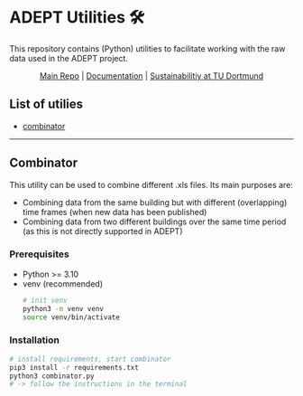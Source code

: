 # ADEPT Utilities 🛠️

This repository contains (Python) utilities to facilitate working with the raw data used in the ADEPT project.

<p align="center">
  <a href="https://github.com/ADEPT-ML/Server">Main Repo</a> | 
  <a href="blank">Documentation</a> |
  <a href="https://www.tu-dortmund.de/en/university/sustainabilitiy/">Sustainabilitiy at TU Dortmund</a>
</p>

## List of utilies

- [combinator](#combinator)

---

## Combinator

This utility can be used to combine different .xls files. Its main purposes are:
- Combining data from the same building but with different (overlapping) time frames (when new data has been published)
- Combining data from two different buildings over the same time period (as this is not directly supported in ADEPT)

### Prerequisites

- Python >= 3.10
- venv (recommended)
  ```sh
  # init venv
  python3 -m venv venv
  source venv/bin/activate
  ```


### Installation

```sh
# install requirements, start combinator
pip3 install -r requirements.txt
python3 combinator.py
# -> follow the instructions in the terminal
```